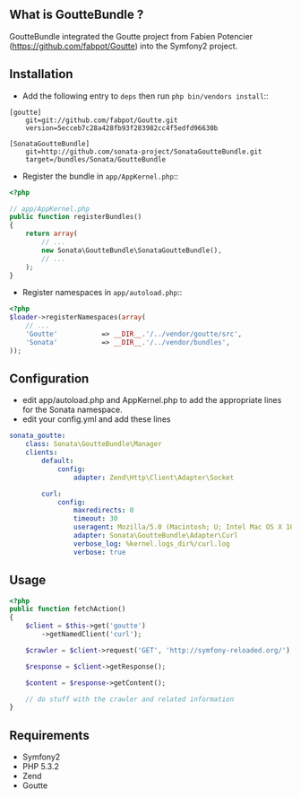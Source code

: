 What is GoutteBundle ?
----------------------

GoutteBundle integrated the Goutte project from Fabien Potencier (https://github.com/fabpot/Goutte) into the Symfony2 project.


Installation
------------

* Add the following entry to ``deps`` then run ``php bin/vendors install``::

```
[goutte]
    git=git://github.com/fabpot/Goutte.git
    version=5ecceb7c28a428fb93f283982cc4f5edfd96630b

[SonataGoutteBundle]
    git=http://github.com/sonata-project/SonataGoutteBundle.git
    target=/bundles/Sonata/GoutteBundle
```

* Register the bundle in ``app/AppKernel.php``::

```php
<?php

// app/AppKernel.php
public function registerBundles()
{
    return array(
        // ...
        new Sonata\GoutteBundle\SonataGoutteBundle(),
        // ...
    );
}
```

* Register namespaces in ``app/autoload.php``::

```php
<?php
$loader->registerNamespaces(array(
    // ...
    'Goutte'           => __DIR__.'/../vendor/goutte/src',
    'Sonata'           => __DIR__.'/../vendor/bundles',
));
```
    
Configuration
-------------

* edit app/autoload.php and AppKernel.php to add the appropriate lines for the Sonata namespace.
* edit your config.yml and add these lines

```yaml
sonata_goutte:
    class: Sonata\GoutteBundle\Manager
    clients:
        default:
            config:
                adapter: Zend\Http\Client\Adapter\Socket

        curl:
            config:
                maxredirects: 0
                timeout: 30
                useragent: Mozilla/5.0 (Macintosh; U; Intel Mac OS X 10.6; en-US) Gecko/20100401 Firefox/3.6.3
                adapter: Sonata\GoutteBundle\Adapter\Curl
                verbose_log: %kernel.logs_dir%/curl.log
                verbose: true
```

Usage
-----

```php
<?php
public function fetchAction()
{
    $client = $this->get('goutte')
        ->getNamedClient('curl');

    $crawler = $client->request('GET', 'http://symfony-reloaded.org/');

    $response = $client->getResponse();

    $content = $response->getContent();

    // do stuff with the crawler and related information
}
```



Requirements
------------

* Symfony2
* PHP 5.3.2
* Zend
* Goutte

